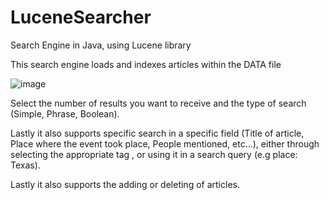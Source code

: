 # LuceneSearcher

Search Engine in Java, using Lucene library 

This search engine loads and indexes articles within the DATA file

![image](https://user-images.githubusercontent.com/108191418/175783870-0ba08c9c-b6f9-4b59-b061-61fb2387acc2.png)

Select the number of results you want to receive and the type of search (Simple, Phrase, Boolean).

Lastly it also supports specific search in a specific field (Title of article, Place where the event took place,  People mentioned, etc...), either through selecting the appropriate tag , or using it in a search query (e.g place: Texas).

Lastly it also supports the adding or deleting of articles. 
